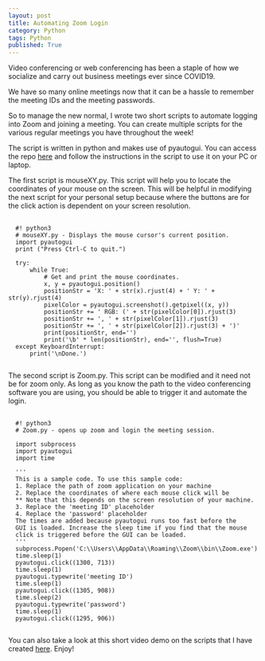 ```yaml
---
layout: post
title: Automating Zoom Login
category: Python
tags: Python
published: True
---
```


Video conferencing or web conferencing has been a staple of
how we socialize and carry out business meetings ever since COVID19.

We have so many online meetings now that it can be a hassle to remember the meeting IDs
and the meeting passwords.

So to manage the new normal, I wrote two short scripts to automate logging into Zoom
and joining a meeting. You can create multiple scripts for the various regular meetings
you have throughout the week!

The script is written in python and makes use of pyautogui. You can access the repo [here](https://github.com/ye-song/zoom-automation) and follow the instructions in the script
to use it on your PC or laptop.

The first script is mouseXY.py. This script will help you to locate the coordinates of your mouse on the screen. This will be helpful in modifying the next script for your personal setup because where the buttons are for the click action is dependent on your screen resolution.

<pre class="preDefault">
  <code class="codeDefault">
  #! python3
  # mouseXY.py - Displays the mouse cursor's current position.
  import pyautogui
  print ("Press Ctrl-C to quit.")

  try:
      while True:
          # Get and print the mouse coordinates.
          x, y = pyautogui.position()
          positionStr = 'X: ' + str(x).rjust(4) + ' Y: ' + str(y).rjust(4)
          pixelColor = pyautogui.screenshot().getpixel((x, y))
          positionStr += ' RGB: (' + str(pixelColor[0]).rjust(3)
          positionStr += ', ' + str(pixelColor[1]).rjust(3)
          positionStr += ', ' + str(pixelColor[2]).rjust(3) + ')'
          print(positionStr, end='')
          print('\b' * len(positionStr), end='', flush=True)
  except KeyboardInterrupt:
      print('\nDone.')
  </code>
</pre>

The second script is Zoom.py. This script can be modified and it need not be for zoom only.
As long as you know the path to the video conferencing software you are using, you should be able to trigger it and automate the login.

<pre class="preDefault">
  <code class="codeDefault">
  #! python3
  # Zoom.py - opens up zoom and login the meeting session.

  import subprocess
  import pyautogui
  import time

  '''
  This is a sample code. To use this sample code:
  1. Replace the path of zoom application on your machine
  2. Replace the coordinates of where each mouse click will be
  ** Note that this depends on the screen resolution of your machine.
  3. Replace the 'meeting ID' placeholder
  4. Replace the 'password' placeholder
  The times are added because pyautogui runs too fast before the
  GUI is loaded. Increase the sleep time if you find that the mouse
  click is triggered before the GUI can be loaded.
  '''
  subprocess.Popen('C:\\Users\\AppData\\Roaming\\Zoom\\bin\\Zoom.exe')
  time.sleep(1)
  pyautogui.click((1300, 713))
  time.sleep(1)
  pyautogui.typewrite('meeting ID')
  time.sleep(1)
  pyautogui.click((1305, 908))
  time.sleep(2)
  pyautogui.typewrite('password')
  time.sleep(1)
  pyautogui.click((1295, 906))
  </code>
</pre>

You can also take a look at this short video demo on the scripts that I have created [here](https://www.youtube.com/watch?v=MACX3xcvvYg). Enjoy!
